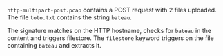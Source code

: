 `http-multipart-post.pcap` contains a POST request with 2 files uploaded.
The file `toto.txt` contains the string `bateau`.

The signature matches on the HTTP hostname, checks for `bateau` in the content
and triggers filestore. The `filestore` keyword triggers on the file containing
`bateau` and extracts it.
